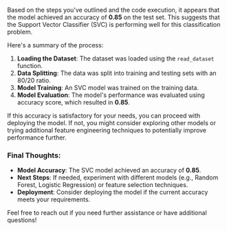 Based on the steps you've outlined and the code execution, it appears that the model achieved an accuracy of **0.85** on the test set. This suggests that the Support Vector Classifier (SVC) is performing well for this classification problem.

Here's a summary of the process:

1. **Loading the Dataset**: The dataset was loaded using the `read_dataset` function.
2. **Data Splitting**: The data was split into training and testing sets with an 80/20 ratio.
3. **Model Training**: An SVC model was trained on the training data.
4. **Model Evaluation**: The model's performance was evaluated using accuracy score, which resulted in **0.85**.

If this accuracy is satisfactory for your needs, you can proceed with deploying the model. If not, you might consider exploring other models or trying additional feature engineering techniques to potentially improve performance further.

### Final Thoughts:
- **Model Accuracy**: The SVC model achieved an accuracy of **0.85**.
- **Next Steps**: If needed, experiment with different models (e.g., Random Forest, Logistic Regression) or feature selection techniques.
- **Deployment**: Consider deploying the model if the current accuracy meets your requirements.

Feel free to reach out if you need further assistance or have additional questions!